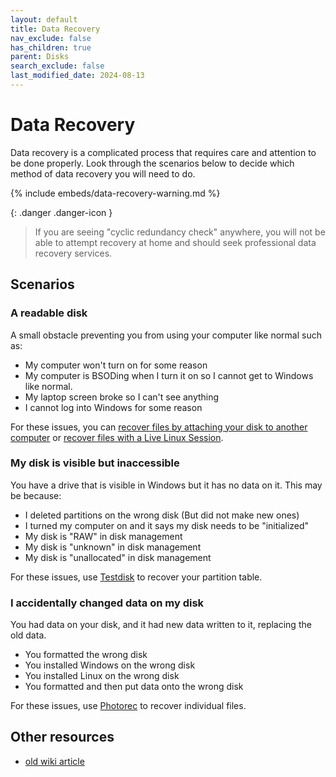 ```yaml
---
layout: default
title: Data Recovery
nav_exclude: false
has_children: true
parent: Disks
search_exclude: false
last_modified_date: 2024-08-13
---
```


# Data Recovery
Data recovery is a complicated process that requires care and attention to be done properly. Look through the scenarios below to decide which method of data recovery you will need to do.

{% include embeds/data-recovery-warning.md %}

{: .danger .danger-icon }
> If you are seeing "cyclic redundancy check" anywhere, you will not be able to attempt recovery at home and should seek professional data recovery services.

## Scenarios
### A readable disk
A small obstacle preventing you from using your computer like normal such as:
- My computer won't turn on for some reason
- My computer is BSODing when I turn it on so I cannot get to Windows like normal.
- My laptop screen broke so I can't see anything
- I cannot log into Windows for some reason

For these issues, you can [recover files by attaching your disk to another computer](/docs/disks/data-recovery/drive-dock) or [recover files with a Live Linux Session](/docs/disks/data-recovery/reading-linux).

### My disk is visible but inaccessible
You have a drive that is visible in Windows but it has no data on it. This may be because:
- I deleted partitions on the wrong disk (But did not make new ones)
- I turned my computer on and it says my disk needs to be "initialized"
- My disk is "RAW" in disk management
- My disk is "unknown" in disk management
- My disk is "unallocated" in disk management

For these issues, use [Testdisk](/docs/disks/data-recovery/testdisk) to recover your partition table.

### I accidentally changed data on my disk
You had data on your disk, and it had new data written to it, replacing the old data.
- You formatted the wrong disk
- You installed Windows on the wrong disk
- You installed Linux on the wrong disk
- You formatted and then put data onto the wrong disk

For these issues, use [Photorec](/docs/disks/data-recovery/photorec) to recover individual files.

## Other resources
- [old wiki article](https://www.reddit.com/r/techsupport/wiki/livelinuxsession#wiki_recover_data_from_your_storage_drives)